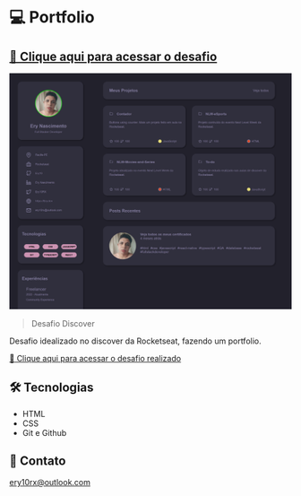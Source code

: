 # 💻 Portfolio

## [🔗 Clique aqui para acessar o desafio](https://efficient-sloth-d85.notion.site/Desafio-Portfolio-1d3db21e654941f5872aece5fcc6bcc6) 
![desafio](./github/desafio.png)

> Desafio Discover

Desafio idealizado no discover da Rocketseat, fazendo um portfolio.


[🔗 Clique aqui para acessar o desafio realizado](https://ery10.github.io/Desafio-Portfolio/)

## 🛠 Tecnologias

- HTML
- CSS
- Git e Github

## 💙 Contato

ery10rx@outlook.com

